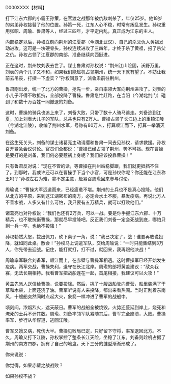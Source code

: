 D000XXXX【材料】

打下江东六郡的小霸王孙策，在官渡之战那年被仇敌刺杀了，年仅25岁。他18岁的弟弟孙权接替了他的位置。孙策一死，江东人心不稳，时常有叛乱发生。孙权重用张昭、周瑜、鲁肃等人，经过三四年，才平定内乱，真正成为江东的主人。

内部稳定以后，孙权立刻向荆州的江夏郡（今湖北武汉）、自己的杀父仇人黄祖发动进攻。这可是一块硬骨头，孙权连续进攻了三四年，才终于杀了黄祖，报了杀父之仇。孙权占领了江夏郡的南部，准备继续向西挺进。

正在这时，荆州牧刘表去世了。谋士鲁肃对孙权说：“荆州江山险固，沃野万里，刘表的两个儿子又不和，如果我们能趁机占领荆州，统一天下就有望了。不妨让我前去吊丧，打探一下虚实？”孙权同意了，派鲁肃前往荆州。

鲁肃刚出发，统一了北方的曹操，抢先一步，亲自率领大军向荆州进攻了。刘表的小儿子吓得不敢抵抗，全部投降了曹操。鲁肃急忙赶路，在当阳（今湖北荆门）碰到了和数十万百姓一同撤退的刘备。

这时，曹操的骑兵也追上来了，刘备大败，只带了数十人骑马逃走。刘备逃到江夏，加上刘表大儿子的军队，总共也只有2万人。曹操占领了长江边上的重镇江陵（今湖北江陵），收编了荆州水军，号称有80万人，打算顺江而下，打算一举消灭刘备。

在这生死关头，刘备的谋士诸葛亮主动请缨和鲁肃一同去见孙权，请求救援。孙权召开紧急会议讨论。官员们全都说：“曹操已经占领了荆州，势不可挡。现在曹操是要打的是刘备，我们何必要惹祸上身呢？我们应该投靠曹操！”

只有鲁肃反对说：“现在不管的话，等曹操在荆州站稳脚跟，我们就更抵挡不住了。到那时，我或许还可以在曹操手下当个小官，可是孙权你呢？你还能在江东称王吗？”孙权左右为难，拿不定主意，赶紧召周瑜回来参与讨论。

周瑜说：“曹操大军远道而来，已经疲惫不堪。荆州的士兵也不是真心投降。他们从北方的平原，来到这江湖密布的南方，必定会水土不服，暴发疫病。再说北方人不善水战，人多又有什么可怕，我只要有五万精兵，就可以打败他们。”

诸葛亮也对孙权说：“我们也还有2万兵，可以一战。要是你手握江东六郡、十万精兵，也不敢抗衡曹操，那就尽早投降吧。反正我们刘备一定会死战到底，哪怕只剩一兵一卒，也绝不投降！”

孙权勃然大怒，拔出佩刀，砍下桌子一角，说：“我已决定了，战！谁要再敢说投降，就如同此桌。散会！”孙权马上调遣军队，交给周瑜说：“一时只能集结到3万人，你先带去迎战。记住，能打就打，打不过，就回来，我再跟他决战！”

周瑜率军联合刘备军，顺江而上，在赤壁与曹操军相遇。这时曹操军已经开始发生疫病。两军交战，曹操失利，退守在长江北岸。周瑜的部将黄盖建议：“敌众我寡，无法长期相持。我看曹军把战船连在一起，首尾相接，我建议可以火攻！”

黄盖先派人送信给曹操，说要投降。然后，挑了十艘战船驶向曹营，船里装满了干草和木柴，上面还浇了油。曹军听说有人来投降，都出来看热闹。当时正刮着东南风，十艘船突然同时点起大火，象箭一样冲进了曹军的战船中。

顷刻间，浓烟烈火，遮天蔽日。曹军的战船全被烧毁，火势还蔓延到岸上，烧死和淹死的士兵不计其数。周瑜、刘备率领军队紧随其后，曹军完全崩溃，大败。曹操率军，步行从华容道，逃回江陵。

曹军又饿又病，死伤大半。曹操见败局已定，只好留下守将，率军退回北方。不久，周瑜又打下江陵，孙权掌控了整条长江天险，坐稳了江东。刘备则趁机占据了荆州的南方四郡，拥有了自己的地盘。天下三分的雏型渐渐形成了。

你来说说：

你觉得，如果赤壁之战战败？

如果孙权不战？



























